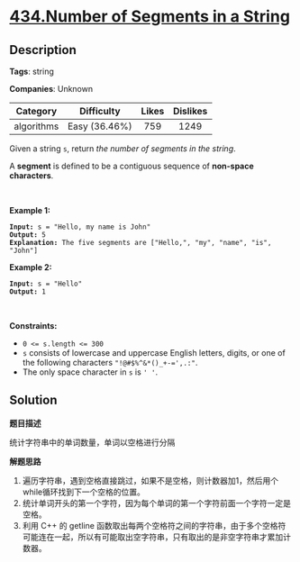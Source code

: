 # [434.Number of Segments in a String](https://leetcode.com/problems/number-of-segments-in-a-string/description/)

## Description

**Tags**: string

**Companies**: Unknown

| Category | Difficulty | Likes | Dislikes |
| :------: | :--------: | :---: | :------: |
| algorithms | Easy (36.46%) | 759 | 1249 |

<p>Given a string <code>s</code>, return <em>the number of segments in the string</em>.</p>
<p>A <strong>segment</strong> is defined to be a contiguous sequence of <strong>non-space characters</strong>.</p>
<p>&nbsp;</p>
<p><strong class="example">Example 1:</strong></p>
<pre><code><strong>Input:</strong> s = &quot;Hello, my name is John&quot;
<strong>Output:</strong> 5
<strong>Explanation:</strong> The five segments are [&quot;Hello,&quot;, &quot;my&quot;, &quot;name&quot;, &quot;is&quot;, &quot;John&quot;]</code></pre>
<p><strong class="example">Example 2:</strong></p>
<pre><code><strong>Input:</strong> s = &quot;Hello&quot;
<strong>Output:</strong> 1</code></pre>
<p>&nbsp;</p>
<p><strong>Constraints:</strong></p>
<ul>
  <li><code>0 &lt;= s.length &lt;= 300</code></li>
  <li><code>s</code> consists of lowercase and uppercase English letters, digits, or one of the following characters <code>&quot;!@#$%^&amp;*()_+-=&#39;,.:&quot;</code>.</li>
  <li>The only space character in <code>s</code> is <code>&#39; &#39;</code>.</li>
</ul>

## Solution

**题目描述**

统计字符串中的单词数量，单词以空格进行分隔

**解题思路**

1. 遍历字符串，遇到空格直接跳过，如果不是空格，则计数器加1，然后用个while循环找到下一个空格的位置。
2. 统计单词开头的第一个字符，因为每个单词的第一个字符前面一个字符一定是空格。
3. 利用 C++ 的 getline 函数取出每两个空格符之间的字符串，由于多个空格符可能连在一起，所以有可能取出空字符串，只有取出的是非空字符串才累加计数器。

